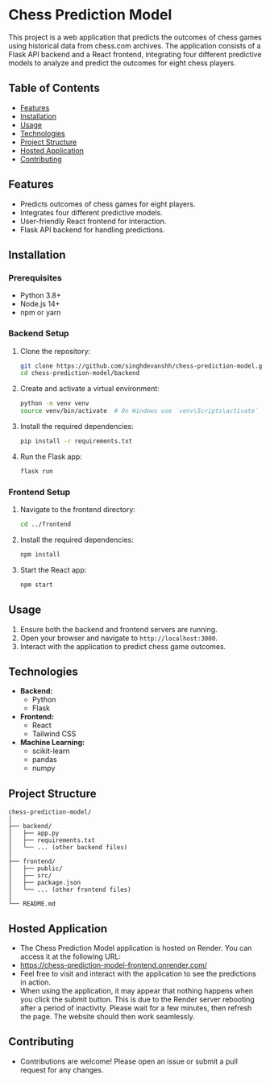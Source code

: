 # Chess Prediction Model

This project is a web application that predicts the outcomes of chess games using historical data from chess.com archives. The application consists of a Flask API backend and a React frontend, integrating four different predictive models to analyze and predict the outcomes for eight chess players.

## Table of Contents

- [Features](#features)
- [Installation](#installation)
- [Usage](#usage)
- [Technologies](#technologies)
- [Project Structure](#project-structure)
- [Hosted Application](#hosted-application)
- [Contributing](#contributing)

## Features

- Predicts outcomes of chess games for eight players.
- Integrates four different predictive models.
- User-friendly React frontend for interaction.
- Flask API backend for handling predictions.

## Installation

### Prerequisites

- Python 3.8+
- Node.js 14+
- npm or yarn

### Backend Setup

1. Clone the repository:

    ```bash
    git clone https://github.com/singhdevanshh/chess-prediction-model.git
    cd chess-prediction-model/backend
    ```

2. Create and activate a virtual environment:

    ```bash
    python -m venv venv
    source venv/bin/activate  # On Windows use `venv\Scripts\activate`
    ```

3. Install the required dependencies:

    ```bash
    pip install -r requirements.txt
    ```

4. Run the Flask app:

    ```bash
    flask run
    ```

### Frontend Setup

1. Navigate to the frontend directory:

    ```bash
    cd ../frontend
    ```

2. Install the required dependencies:

    ```bash
    npm install
    ```

3. Start the React app:

    ```bash
    npm start
    ```

## Usage

1. Ensure both the backend and frontend servers are running.
2. Open your browser and navigate to `http://localhost:3000`.
3. Interact with the application to predict chess game outcomes.

## Technologies

- **Backend:**
  - Python
  - Flask
- **Frontend:**
  - React
  - Tailwind CSS
- **Machine Learning:**
  - scikit-learn
  - pandas
  - numpy

## Project Structure

```plaintext
chess-prediction-model/
│
├── backend/
│   ├── app.py
│   ├── requirements.txt
│   └── ... (other backend files)
│
├── frontend/
│   ├── public/
│   ├── src/
│   ├── package.json
│   └── ... (other frontend files)
│
└── README.md
```

## Hosted Application

- The Chess Prediction Model application is hosted on Render. You can access it at the following URL:
- https://chess-prediction-model-frontend.onrender.com/
- Feel free to visit and interact with the application to see the predictions in action. 
- When using the application, it may appear that nothing happens when you click the submit button. This is due to the Render server rebooting after a period of inactivity. Please wait for a few minutes, then refresh the page. The website should then work seamlessly.

## Contributing

- Contributions are welcome! Please open an issue or submit a pull request for any changes.